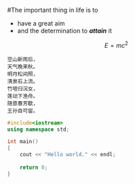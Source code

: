 #The important thing in life is to
- have a great aim
- and the determination to ***attain*** it

$$ E = mc^2 $$

    空山新雨后，  
    天气晚来秋。  
    明月松间照，  
    清泉石上流。  
    竹喧归浣女，  
    莲动下渔舟。  
    随意春芳歇，  
    王孙自可留。

```cpp
#include<iostream>
using namespace std;

int main()
{
    cout << "Hello world." << endl;
    
    return 0;
}
```